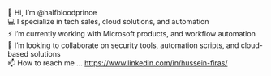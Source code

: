 👋 Hi, I’m @halfbloodprince  
💻 I specialize in tech sales, cloud solutions, and automation  
⚡ I’m currently working with Microsoft products, and workflow automation  
🤝 I’m looking to collaborate on security tools, automation scripts, and cloud-based solutions  
📫 How to reach me ... https://www.linkedin.com/in/hussein-firas/ 
